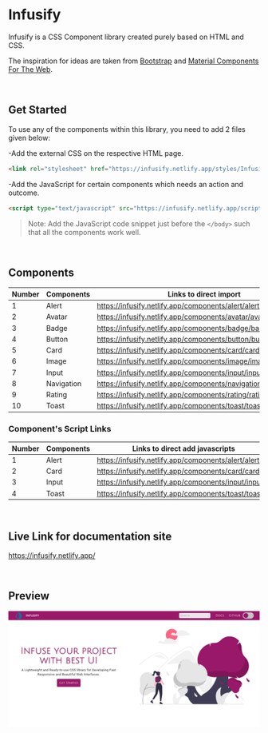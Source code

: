 # Infusify
Infusify is a CSS Component library created purely based on HTML and CSS. 

The inspiration for ideas are taken from [Bootstrap](https://getbootstrap.com/) and [Material Components For The Web](https://material-components.github.io/material-components-web-catalog/#/component/card?type=basicIcons).

<br />

## Get Started
To use any of the components within this library, you need to add 2 files given below:

-Add the external CSS on the respective HTML page.
```html
<link rel="stylesheet" href="https://infusify.netlify.app/styles/Infusify.css"> 
```
-Add the JavaScript for certain components which needs an action and outcome.
```html
<script type="text/javascript" src="https://infusify.netlify.app/scripts/InfusifyJS.js"></script>
```
>Note: Add the JavaScript code snippet just before the `</body>` such that all the components work well.

<br />

## Components
 | Number | Components   | Links to direct import                                             |
 |--------|--------------|--------------------------------------------------------------------|
 | 1      | Alert        | https://infusify.netlify.app/components/alert/alert.css            |
 | 2      | Avatar       | https://infusify.netlify.app/components/avatar/avatar.css          |
 | 3      | Badge        | https://infusify.netlify.app/components/badge/badge.css            |
 | 4      | Button       | https://infusify.netlify.app/components/button/button.css          |
 | 5      | Card         | https://infusify.netlify.app/components/card/card.css              |
 | 6      | Image        | https://infusify.netlify.app/components/image/image.css            |
 | 7      | Input        | https://infusify.netlify.app/components/input/input.css            |
 | 8      | Navigation   | https://infusify.netlify.app/components/navigation/navigation.css  |
 | 9      | Rating       | https://infusify.netlify.app/components/rating/rating.css          |
 | 10     | Toast        | https://infusify.netlify.app/components/toast/toast.css            |
 
 ### Component's Script Links
 | Number | Components   | Links to direct add javascripts                           |
 |--------|--------------|-----------------------------------------------------------|
 | 1      | Alert        | https://infusify.netlify.app/components/alert/alert.js    |
 | 2      | Card         | https://infusify.netlify.app/components/card/card.js      |
 | 3      | Input        | https://infusify.netlify.app/components/input/input.js    |
 | 4      | Toast        | https://infusify.netlify.app/components/toast/toast.js    |

<br />

## Live Link for documentation site
https://infusify.netlify.app/

<br />

## Preview
![Desktop View](Images/infusify.PNG)


